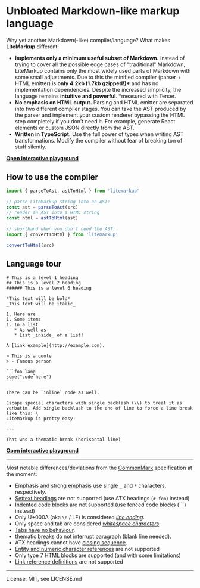 # Unbloated Markdown-like markup language

Why yet another Markdown(-like) compiler/language? What makes **LiteMarkup** different:
- **Implements only a minimum useful subset of Markdown.** Instead of trying to cover all the possible edge cases of "traditional" Markdown, LiteMarkup contains only the most widely used parts of Markdown with some small adjustments. Due to this the minified compiler (parser + HTML emitter) is **only 4.2kb (1.7kb gzipped!)\*** and has no implementation dependencies. Despite the increased simplicity, the language remains **intuitive and powerful**. \*measured with Terser.
- **No emphasis on HTML output.** Parsing and HTML emitter are separated into two different compiler stages. You can take the AST produced by the parser and implement your custom renderer bypassing the HTML step completely if you don't need it. For example, generate React elements or custom JSON directly from the AST.
- **Written in TypeScript.** Use the full power of types when writing AST transformations. Modify the compiler without fear of breaking ton of stuff silently.

<a href="https://tuures.github.io/LiteMarkup/demopage/demopage.html" target="_blank"><strong>Open interactive playground</strong></a>

## How to use the compiler
```javascript
import { parseToAst, astToHtml } from 'litemarkup'

// parse LiteMarkup string into an AST:
const ast = parseToAst(src)
// render an AST into a HTML string
const html = astToHtml(ast)

// shorthand when you don't need the AST:
import { convertToHtml } from 'litemarkup'

convertToHtml(src)
```

## Language tour

````litemarkup
# This is a level 1 heading
## This is a level 2 heading
###### This is a level 6 heading

*This text will be bold*
_This text will be italic_

1. Here are
1. Some items
1. In a list
   * As well as
   * List _inside_ of a list!

A [link example](http://example.com).

> This is a quote
> - Famous person

```foo-lang
some("code here")
```

There can be `inline` code as well.

Escape special characters with single backlash (\\) to treat it as verbatim. Add single backlash to the end of line to force a line break like this: \
LiteMarkup is pretty easy!

---

That was a thematic break (horisontal line)

````

<a href="https://tuures.github.io/LiteMarkup/demopage/demopage.html" target="_blank"><strong>Open interactive playground</strong></a>

---

Most notable differences/deviations from the [CommonMark](https://spec.commonmark.org/0.29/) specification at the moment:

- [Emphasis and strong emphasis](https://spec.commonmark.org/0.29/#emphasis-and-strong-emphasis) use single `_` and `*` characters, respectively.
- [Settext headings](https://spec.commonmark.org/0.29/#setext-heading) are not supported (use ATX headings (`# foo`) instead)
- [Indented code blocks](https://spec.commonmark.org/0.29/#indented-code-block) are not supported (use fenced code blocks (```) instead)
- Only U+000A (aka `\n` / LF) is considered [*line ending*](https://spec.commonmark.org/0.29/#line-ending).
- Only space and tab are considered [*whitespace characters*](https://spec.commonmark.org/0.29/#whitespace-character).
- [Tabs have no behaviour](https://spec.commonmark.org/0.29/#example-6).
- [thematic breaks](https://spec.commonmark.org/0.29/#thematic-break) do not interrupt paragraph (blank line needed).
- ATX headings cannot have [closing sequence](https://spec.commonmark.org/0.29/#example-41).
- [Entity and numeric character references](https://spec.commonmark.org/0.29/#entity-and-numeric-character-references) are not supported
- Only type 7 [HTML blocks](https://spec.commonmark.org/0.29/#html-block) are supported (and with some limitations)
- [Link reference definitions](https://spec.commonmark.org/0.29/#link-reference-definition) are not supported

---

License: MIT, see LICENSE.md
